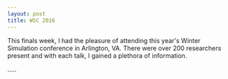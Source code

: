 ```yaml
---
layout: post
title: WSC 2016
---
```


  This finals week, I had the pleasure of attending this year's Winter Simulation conference in Arlington, VA. There were over 200 researchers present and with each talk, I gained a plethora of information. 



.....
